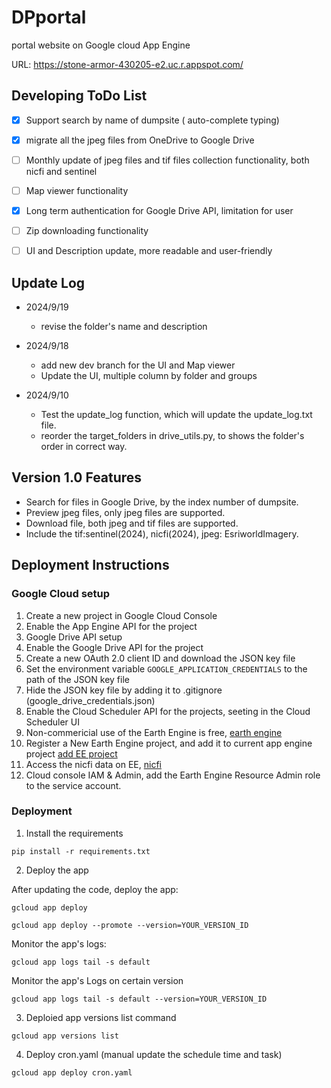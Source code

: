 # DPportal
portal website on Google cloud App Engine

URL: https://stone-armor-430205-e2.uc.r.appspot.com/

## Developing ToDo List
- [X] Support search by name of dumpsite ( auto-complete typing)
- [X] migrate all the jpeg files from OneDrive to Google Drive 
- [ ] Monthly update of jpeg files and tif files collection functionality, both nicfi and sentinel
- [ ] Map viewer functionality
- [X] Long term authentication for Google Drive API, limitation for user
- [ ] Zip downloading functionality
- [ ] UI and Description update, more readable and user-friendly


## Update Log
- 2024/9/19
    - revise the folder's name and description


- 2024/9/18
    - add new dev branch for the UI and Map viewer
    - Update the UI, multiple column by folder and groups


- 2024/9/10
    - Test the update_log function, which will update the update_log.txt file.
    - reorder the target_folders in drive_utils.py, to shows the folder's order in correct way.



## Version 1.0 Features 
- Search for files in Google Drive, by the index number of dumpsite.
- Preview jpeg files, only jpeg files are supported.
- Download file, both jpeg and tif files are supported.
- Include the tif:sentinel(2024), nicfi(2024), jpeg: EsriworldImagery.




## Deployment Instructions

### Google Cloud setup

1. Create a new project in Google Cloud Console
2. Enable the App Engine API for the project
3. Google Drive API setup 
4. Enable the Google Drive API for the project
5. Create a new OAuth 2.0 client ID and download the JSON key file
6. Set the environment variable `GOOGLE_APPLICATION_CREDENTIALS` to the path of the JSON key file
7. Hide the JSON key file by adding it to .gitignore (google_drive_credentials.json)
8. Enable the Cloud Scheduler API for the projects, seeting in the Cloud Scheduler UI
9. Non-commericial use of the Earth Engine is free, [earth engine](https://earthengine.google.com/noncommercial/)
10. Register a New Earth Engine project, and add it to current app engine project [add EE project](https://code.earthengine.google.com/register)
11. Access the nicfi data on EE, [nicfi](https://developers.planet.com/docs/integrations/gee/nicfi/)
12. Cloud console IAM & Admin, add the Earth Engine Resource Admin role to the service account.


### Deployment
1. Install the requirements

```
pip install -r requirements.txt
```

2. Deploy the app

After updating the code, deploy the app:
```
gcloud app deploy
```


```
gcloud app deploy --promote --version=YOUR_VERSION_ID
```

Monitor the app's logs:
```
gcloud app logs tail -s default
```

Monitor the app's Logs on certain version
```
gcloud app logs tail -s default --version=YOUR_VERSION_ID
```


3. Deploied app versions list command
```
gcloud app versions list

```

4. Deploy cron.yaml (manual update the schedule time and task)
```
gcloud app deploy cron.yaml
```